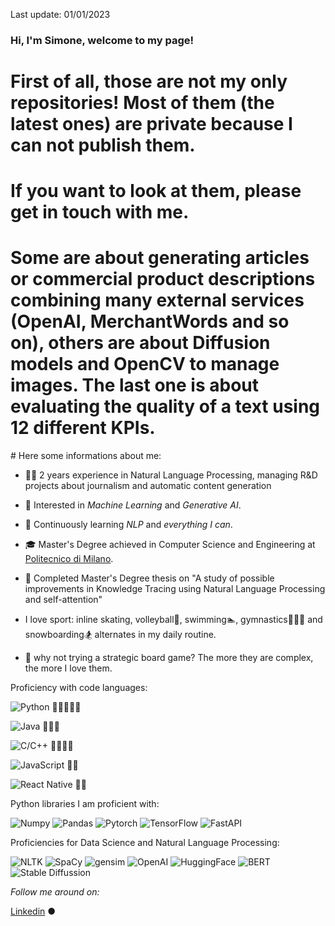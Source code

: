 Last update: 01/01/2023

### Hi,  I'm Simone, welcome to my page!

# First of all, those are not my only repositories! Most of them (the latest ones) are private because I can not publish them. 
# If you want to look at them, please get in touch with me.
# Some are about generating articles or commercial product descriptions combining many external services (OpenAI, MerchantWords and so on), others are about Diffusion models and OpenCV to manage images. The last one is about evaluating the quality of a text using 12 different KPIs.


#![]()
Here some informations about me:

* 👨‍💻   2 years experience in Natural Language Processing, managing R&D projects about journalism and automatic content generation

* 🤔   Interested in *Machine Learning* and *Generative AI*.

* 🌱   Continuously learning *NLP* and *everything I can*.

* 🎓   Master's Degree achieved in Computer Science and Engineering at [Politecnico di Milano](https://www.polimi.it/).

* 📖   Completed Master's Degree thesis on "A study of possible improvements in Knowledge Tracing using Natural Language Processing and self-attention"

*  I love sport: inline skating, volleyball🏐, swimming🏊, gymnastics🤸🏽‍♂️ and snowboarding🏂 alternates in my daily routine.

* 🎲 why not trying a strategic board game? The more they are complex, the more I love them.



Proficiency with code languages:</h3>
<p>
  	<img alt="Python" src="https://img.shields.io/badge/-Python-2088FF?style=flat-square&logo=python&logoColor=white" />    🌟🌟🌟🌟🌟
</p>
<p>
	<img alt="Java" src="https://img.shields.io/badge/-Java-orange?style=flat-square&logo=java&logoColor=white" />    🌟🌟🌟
</p>
<p>
	<img alt="C/C++" src="https://img.shields.io/badge/-C/C++-blue?style=flat-square&logo=C++&logoColor=white" />   🌟🌟🌟🌟
</p>
<p>
 	<img alt="JavaScript" src="https://img.shields.io/badge/-JavaScript-yellow?style=flat-square&logo=JavaScript&logoColor=white" />    🌟🌟
</p>
<p>
  	<img alt="React Native" src="https://img.shields.io/badge/-ReactNative-45b8d8?style=flat-square&logo=react&logoColor=white" />    🌟🌟
</p>

Python libraries I am proficient with:
<p>
<img alt="Numpy" src="https://img.shields.io/badge/-Numpy-blue?style=flat-square&logo=python&logoColor=white" />
<img alt="Pandas" src="https://img.shields.io/badge/-Pandas-orange?style=flat-square&logo=python&logoColor=white" />
<img alt="Pytorch" src="https://img.shields.io/badge/-Pytorch-brown?style=flat-square&logo=python&logoColor=white" />
<img alt="TensorFlow" src="https://img.shields.io/badge/-TensorFlow-yellow?style=flat-square&logo=python&logoColor=white" />
<img alt="FastAPI" src="https://img.shields.io/badge/-FastAPI-lightgrey?style=flat-square&logo=python&logoColor=white" />
</p>

Proficiencies for Data Science and Natural Language Processing:

<p>
<img alt="NLTK" src="https://img.shields.io/badge/-NLTK-brightgreen?style=flat-square&logo=python&logoColor=white" />
<img alt="SpaCy" src="https://img.shields.io/badge/-SpaCy-green?style=flat-square&logo=python&logoColor=white" />
<img alt="gensim" src="https://img.shields.io/badge/-gensim-yellowgreen?style=flat-square&logo=python&logoColor=white" />
<img alt="OpenAI" src="https://img.shields.io/badge/-OpenAI-yellow?style=flat-square&logo=python&logoColor=white" />
<img alt="HuggingFace" src="https://img.shields.io/badge/-HuggingFace-orange?style=flat-square&logo=python&logoColor=white" />
<img alt="BERT" src="https://img.shields.io/badge/-BERT-red?style=flat-square&logo=python&logoColor=white" />
<img alt="Stable Diffussion" src="https://img.shields.io/badge/-Stable Diffussion-blue?style=flat-square&logo=python&logoColor=white" />
</p>
<i>Follow me around on:</i><br>

  <a target="_blank" href="https://www.linkedin.com/in/simonesartoni/">Linkedin</a> ●





